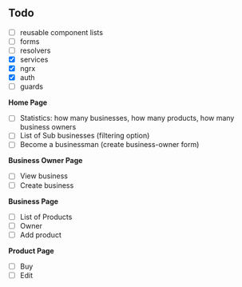 ## Todo

- [ ] reusable component lists
- [ ] forms
- [ ] resolvers
- [X] services
- [X] ngrx
- [X] auth
- [ ] guards

**Home Page**

- [ ] Statistics: how many businesses, how many products, how many business owners
- [ ] List of Sub businesses (filtering option)
- [ ] Become a businessman (create business-owner form)

**Business Owner Page**

- [ ] View business
- [ ] Create business

**Business Page**

- [ ] List of Products
- [ ] Owner
- [ ] Add product

**Product Page**

- [ ] Buy
- [ ] Edit
